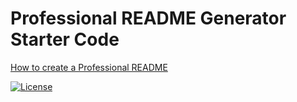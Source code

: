 # Professional README Generator Starter Code

[How to create a Professional README](https://coding-boot-camp.github.io/full-stack/github/professional-readme-guide)

[![License](https://img.shields.io/badge/License-Apache_2.0-blue.svg)](https://opensource.org/licenses/Apache-2.0)